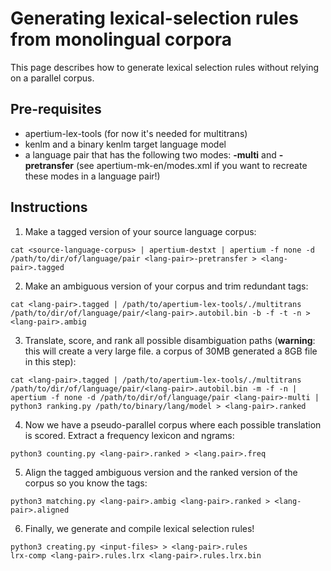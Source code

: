 # Generating lexical-selection rules from monolingual corpora
This page describes how to generate lexical selection rules without relying on a parallel corpus. 
## Pre-requisites
- apertium-lex-tools (for now it's needed for multitrans)
- kenlm and a binary kenlm target language model
- a language pair that has the following two modes: **-multi** and **-pretransfer** (see apertium-mk-en/modes.xml if you want to recreate these modes in a language pair!)
## Instructions
1. Make a tagged version of your source language corpus:
```
cat <source-language-corpus> | apertium-destxt | apertium -f none -d /path/to/dir/of/language/pair <lang-pair>-pretransfer > <lang-pair>.tagged
```
2. Make an ambiguous version of your corpus and trim redundant tags:
```
cat <lang-pair>.tagged | /path/to/apertium-lex-tools/./multitrans /path/to/dir/of/language/pair/<lang-pair>.autobil.bin -b -f -t -n > <lang-pair>.ambig
```
3. Translate, score, and rank all possible disambiguation paths (**warning**: this will create a very large file. a corpus of 30MB generated a 8GB file in this step):
```
cat <lang-pair>.tagged | /path/to/apertium-lex-tools/./multitrans /path/to/dir/of/language/pair/<lang-pair>.autobil.bin -m -f -n |
apertium -f none -d /path/to/dir/of/language/pair <lang-pair>-multi | python3 ranking.py /path/to/binary/lang/model > <lang-pair>.ranked
```
4. Now we have a pseudo-parallel corpus where each possible translation is scored. Extract a frequency lexicon and ngrams:
```
python3 counting.py <lang-pair>.ranked > <lang.pair>.freq
```
5. Align the tagged ambiguous version and the ranked version of the corpus so you know the tags:
```
python3 matching.py <lang-pair>.ambig <lang-pair>.ranked > <lang-pair>.aligned
```
6. Finally, we generate and compile lexical selection rules!
```
python3 creating.py <input-files> > <lang-pair>.rules
lrx-comp <lang-pair>.rules.lrx <lang-pair>.rules.lrx.bin
```
